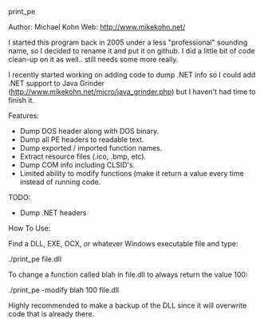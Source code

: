 
print_pe

Author: Michael Kohn
   Web: http://www.mikekohn.net/

I started this program back in 2005 under a less "professional" sounding
name, so I decided to rename it and put it on github.  I did a little bit
of code clean-up on it as well.. still needs some more really.

I recently started working on adding code to dump .NET info so I could add
.NET support to Java Grinder (http://www.mikekohn.net/micro/java_grinder.php)
but I haven't had time to finish it.

Features:
* Dump DOS header along with DOS binary.
* Dump all PE headers to readable text.
* Dump exported / imported function names.
* Extract resource files (.ico, .bmp, etc).
* Dump COM info including CLSID's.
* Limited ability to modify functions (make it return a value every time
  instead of running code.

TODO:
* Dump .NET headers

How To Use:

Find a DLL, EXE, OCX, or whatever Windows executable file and type:

./print_pe file.dll

To change a function called blah in file.dll to always return the value 100:

./print_pe -modify blah 100 file.dll

Highly recommended to make a backup of the DLL since it will overwrite
code that is already there.






